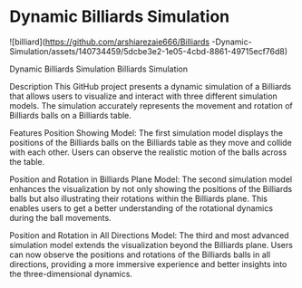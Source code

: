 # Dynamic Billiards Simulation
![billiard](https://github.com/arshiarezaie666/Billiards -Dynamic-Simulation/assets/140734459/5dcbe3e2-1e05-4cbd-8861-49715ecf76d8)

Dynamic Billiards Simulation
Billiards  Simulation

Description
This GitHub project presents a dynamic simulation of a Billiards  that allows users to visualize and interact with three different simulation models. The simulation accurately represents the movement and rotation of Billiards  balls on a Billiards  table.

Features
Position Showing Model: The first simulation model displays the positions of the Billiards  balls on the Billiards  table as they move and collide with each other. Users can observe the realistic motion of the balls across the table.

Position and Rotation in Billiards  Plane Model: The second simulation model enhances the visualization by not only showing the positions of the Billiards  balls but also illustrating their rotations within the Billiards  plane. This enables users to get a better understanding of the rotational dynamics during the ball movements.

Position and Rotation in All Directions Model: The third and most advanced simulation model extends the visualization beyond the Billiards  plane. Users can now observe the positions and rotations of the Billiards  balls in all directions, providing a more immersive experience and better insights into the three-dimensional dynamics.

